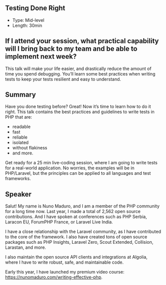 ## Testing Done Right

- Type: Mid-level
- Length: 30min

## If I attend your session, what practical capability will I bring back to my team and be able to implement next week?

This talk will make your life easier, and drastically reduce the amount of time you spend debugging. You’ll learn some best practices when writing tests to keep your tests resilient and easy to understand.

## Summary

Have you done testing before? Great! Now it’s time to learn how to do it right. This talk contains the best practices and guidelines to write tests in PHP that are:
- readable
- fast
- reliable
- isolated
- without flakiness
- and more.

Get ready for a 25 min live-coding session, where I am going to write tests for a real-world application. No worries, the examples will be in PHP/Laravel, but the principles can be applied to all languages and test frameworks.

## Speaker

Salut! My name is Nuno Maduro, and I am a member of the PHP community for a long time now. Last year, I made a total of 2,562 open source contributions. And I have spoken at conferences such as PHP Serbia, Laracon EU, ForumPHP France, or Laravel Live India.

I have a close relationship with the Laravel community, as I have contributed to the core of the framework. I also have created tons of open source packages such as PHP Insights, Laravel Zero, Scout Extended, Collision, Larastan, and more.

I also maintain the open source API clients and integrations at Algolia, where I have to write robust, safe, and maintainable code.

Early this year, I have launched my premium video course: https://nunomaduro.com/writing-effective-php.
